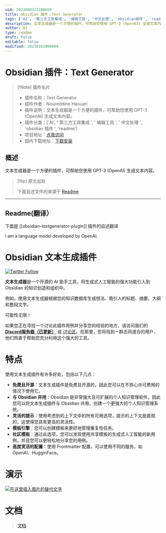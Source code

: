 ```yaml
---
uid: 2023080322280650
title: Obsidian 插件：Text Generator
tags: ['AI', '第三方工具集成', '编辑工具', '中文处理', 'obsidian插件', 'readme']
description: 文本生成器是一个方便的插件，可帮助您使用 GPT-3 (OpenAI) 生成文本内容。
author: AI
type: readme
draft: false
editable: false
modified: 20230101000000
---
```


# Obsidian 插件：Text Generator

> [!Note] 插件名片
> - 插件名称：Text Generator
> - 插件作者：Noureddine Haouari
> - 插件说明：文本生成器是一个方便的插件，可帮助您使用 GPT-3 (OpenAI) 生成文本内容。
> - 插件分类：['AI', ' 第三方工具集成 ', ' 编辑工具 ', ' 中文处理 ', 'obsidian 插件 ', 'readme']
> - 项目地址：[点我访问](https://github.com/nhaouari/obsidian-textgenerator-plugin)
> - 国内下载地址：[下载安装](https://pkmer.cn/products/plugin/pluginMarket/?obsidian-textgenerator-plugin)

## 概述

文本生成器是一个方便的插件，可帮助您使用 GPT-3 (OpenAI) 生成文本内容。

> [!tip] 原文出处
>
>下面自述文件的来源于 [Readme](https://ghproxy.net/https://raw.githubusercontent.com/nhaouari/obsidian-textgenerator-plugin/master/README.md)

---

## Readme(翻译）

下面是 [[obsidian-textgenerator-plugin]] 插件的自述翻译

I am a language model developed by OpenAI.

# Obsidian 文本生成插件

[![Twitter Follow](https://img.shields.io/twitter/follow/TextGenPlugin?style=social)](https://twitter.com/intent/follow?screen_name=TextGenPlugin)

**文本生成器**是一个开源的 AI 助手工具，将生成式人工智能的强大功能引入到 Obsidian 的知识创造和组织中。

例如，使用文本生成器根据您的知识数据库生成想法、吸引人的标题、摘要、大纲和整段文字。

可能性无限！

如果您正在寻找一个讨论此插件用例并分享您的经验的地方，请访问我们的 [**Discord服务器（已更新）**](https://discord.gg/BRYqetyjag) 或 [讨论区](https://github.com/nhaouari/obsidian-textgenerator-plugin/discussions/categories/use-cases)。在那里，您将找到一群志同道合的用户，他们热衷于帮助您充分利用这个强大的工具。

# 特点

使用文本生成插件有许多好处，包括以下几点：

* **免费且开源**：文本生成插件是免费且开源的，因此您可以在不担心许可费用的情况下使用它。
* **与 Obsidian 并用**：Obsidian 是非常强大且可扩展的个人知识管理软件，因此您可以将文本生成插件与 Obsidian 并用，创建一个更强大的个人知识管理系统。
* **灵活的提示**：使用考虑到的上下文中的所有可用选项，提示的上下文是直观的，这使得您具有更高的灵活性。
* **模板引擎**：您可以创建模板来更好地管理重复性任务。
* **社区模板**：通过此选项，您可以发现使用共享模板的生成式人工智能的新用例，并且您可以更轻松地分享您的用例。
* **高度灵活的配置**：使用 Frontmatter 配置，可以使用不同的服务，如 OpenAI、HugginFace。

# 演示

[![在这里插入图片的替代文字](https://img.youtube.com/vi/OergqWCdFKc/0.jpg)](https://www.youtube.com/watch?v=OergqWCdFKc)

# 文档

> [文档](https://bit.ly/3ORwT00).